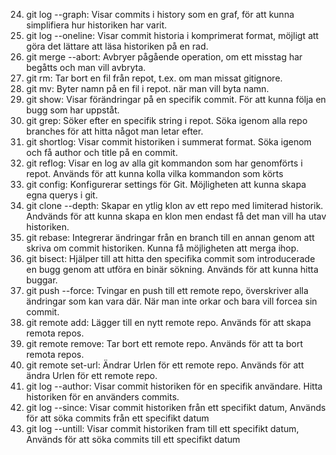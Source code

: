 24. git log --graph: Visar commits i history som en graf, för att kunna simplifiera hur historiken har varit.
25. git log --oneline: Visar commit historia i komprimerat format, möjligt att göra det lättare att läsa historiken på en rad.
26. git merge  --abort: Avbryer pågående operation, om ett misstag har begåtts och man vill avbryta.
27. git rm: Tar bort en fil från repot, t.ex. om man missat gitignore.
28. git mv: Byter namn på en fil i repot. när man vill byta namn.
29. git show: Visar förändringar på en specifik commit. För att kunna följa en bugg som har uppståt.
30. git grep: Söker efter en specifik string i repot. Söka igenom alla repo branches för att hitta något man letar efter.
31. git shortlog: Visar commit historiken i summerat format. Söka igenom och få author och title på en commit.
32. git reflog: Visar en log av alla git kommandon som har genomförts i repot. Används för att kunna kolla vilka kommandon som körts
33. git config: Konfigurerar settings för Git. Möjligheten att kunna skapa egna querys i git.
34. git clone --depth: Skapar en ytlig klon av ett repo med limiterad historik. Andvänds för att kunna skapa en klon men endast få det man vill ha utav historiken.
35. git rebase: Integrerar ändringar från en branch till en annan genom att skriva om commit historiken. Kunna få möjligheten att merga ihop.
36. git bisect: Hjälper till att hitta den specifika commit som introducerade en bugg genom att utföra en binär sökning. Används för att kunna hitta buggar.
37. git push --force: Tvingar en push till ett remote repo, överskriver alla ändringar som kan vara där. När man inte orkar och bara vill forcea sin commit.
38. git remote add: Lägger till en nytt remote repo. Används för att skapa remota repos.
39. git remote remove: Tar bort ett remote repo. Används för att ta bort remota repos.
40. git remote set-url: Ändrar Urlen för ett remote repo. Används för att ändra Urlen för ett remote repo.
41. git log --author: Visar commit historiken för en specifik användare. Hitta historiken för en använders commits.
42. git log --since: Visar commit historiken från ett specifikt datum, Används för att söka commits från ett specifikt datum
43. git log --untill: Visar commit historiken fram till ett specifikt datum, Används för att söka commits till ett specifikt datum